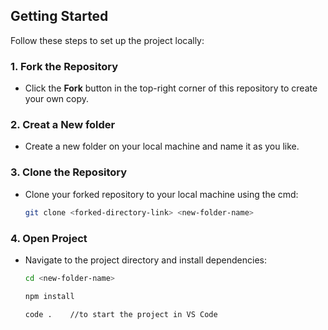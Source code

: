 ## **Getting Started**

Follow these steps to set up the project locally:

### **1. Fork the Repository**
- Click the **Fork** button in the top-right corner of this repository to create your own copy.

### **2. Creat a New folder**
- Create a new folder on your local machine and name it as you like.

### **3. Clone the Repository**
- Clone your forked repository to your local machine using the cmd:
  ```bash
  git clone <forked-directory-link> <new-folder-name>

### **4. Open Project**
- Navigate to the project directory and install dependencies:
  ```bash
  cd <new-folder-name>

  npm install

  code .    //to start the project in VS Code

